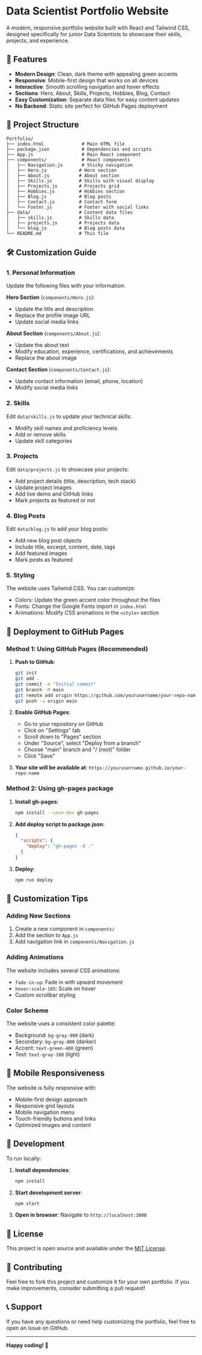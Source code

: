 # Data Scientist Portfolio Website

A modern, responsive portfolio website built with React and Tailwind CSS, designed specifically for junior Data Scientists to showcase their skills, projects, and experience.

## 🚀 Features

- **Modern Design**: Clean, dark theme with appealing green accents
- **Responsive**: Mobile-first design that works on all devices
- **Interactive**: Smooth scrolling navigation and hover effects
- **Sections**: Hero, About, Skills, Projects, Hobbies, Blog, Contact
- **Easy Customization**: Separate data files for easy content updates
- **No Backend**: Static site perfect for GitHub Pages deployment

## 📁 Project Structure

```
Portfolio/
├── index.html              # Main HTML file
├── package.json            # Dependencies and scripts
├── App.js                  # Main React component
├── components/             # React components
│   ├── Navigation.js       # Sticky navigation
│   ├── Hero.js            # Hero section
│   ├── About.js           # About section
│   ├── Skills.js          # Skills with visual display
│   ├── Projects.js        # Projects grid
│   ├── Hobbies.js         # Hobbies section
│   ├── Blog.js            # Blog posts
│   ├── Contact.js         # Contact form
│   └── Footer.js          # Footer with social links
├── data/                  # Content data files
│   ├── skills.js          # Skills data
│   ├── projects.js        # Projects data
│   └── blog.js            # Blog posts data
└── README.md              # This file
```

## 🛠️ Customization Guide

### 1. Personal Information

Update the following files with your information:

**Hero Section** (`components/Hero.js`):
- Update the title and description
- Replace the profile image URL
- Update social media links

**About Section** (`components/About.js`):
- Update the about text
- Modify education, experience, certifications, and achievements
- Replace the about image

**Contact Section** (`components/Contact.js`):
- Update contact information (email, phone, location)
- Modify social media links

### 2. Skills

Edit `data/skills.js` to update your technical skills:
- Modify skill names and proficiency levels
- Add or remove skills
- Update skill categories

### 3. Projects

Edit `data/projects.js` to showcase your projects:
- Add project details (title, description, tech stack)
- Update project images
- Add live demo and GitHub links
- Mark projects as featured or not

### 4. Blog Posts

Edit `data/blog.js` to add your blog posts:
- Add new blog post objects
- Include title, excerpt, content, date, tags
- Add featured images
- Mark posts as featured

### 5. Styling

The website uses Tailwind CSS. You can customize:
- Colors: Update the green accent color throughout the files
- Fonts: Change the Google Fonts import in `index.html`
- Animations: Modify CSS animations in the `<style>` section

## 🚀 Deployment to GitHub Pages

### Method 1: Using GitHub Pages (Recommended)

1. **Push to GitHub**:
   ```bash
   git init
   git add .
   git commit -m "Initial commit"
   git branch -M main
   git remote add origin https://github.com/yourusername/your-repo-name.git
   git push -u origin main
   ```

2. **Enable GitHub Pages**:
   - Go to your repository on GitHub
   - Click on "Settings" tab
   - Scroll down to "Pages" section
   - Under "Source", select "Deploy from a branch"
   - Choose "main" branch and "/ (root)" folder
   - Click "Save"

3. **Your site will be available at**:
   `https://yourusername.github.io/your-repo-name`

### Method 2: Using gh-pages package

1. **Install gh-pages**:
   ```bash
   npm install --save-dev gh-pages
   ```

2. **Add deploy script to package.json**:
   ```json
   {
     "scripts": {
       "deploy": "gh-pages -d ."
     }
   }
   ```

3. **Deploy**:
   ```bash
   npm run deploy
   ```

## 🎨 Customization Tips

### Adding New Sections

1. Create a new component in `components/`
2. Add the section to `App.js`
3. Add navigation link in `components/Navigation.js`

### Adding Animations

The website includes several CSS animations:
- `fade-in-up`: Fade in with upward movement
- `hover:scale-105`: Scale on hover
- Custom scrollbar styling

### Color Scheme

The website uses a consistent color palette:
- Background: `bg-gray-900` (dark)
- Secondary: `bg-gray-800` (darker)
- Accent: `text-green-400` (green)
- Text: `text-gray-100` (light)

## 📱 Mobile Responsiveness

The website is fully responsive with:
- Mobile-first design approach
- Responsive grid layouts
- Mobile navigation menu
- Touch-friendly buttons and links
- Optimized images and content

## 🔧 Development

To run locally:

1. **Install dependencies**:
   ```bash
   npm install
   ```

2. **Start development server**:
   ```bash
   npm start
   ```

3. **Open in browser**:
   Navigate to `http://localhost:3000`

## 📄 License

This project is open source and available under the [MIT License](LICENSE).

## 🤝 Contributing

Feel free to fork this project and customize it for your own portfolio. If you make improvements, consider submitting a pull request!

## 📞 Support

If you have any questions or need help customizing the portfolio, feel free to open an issue on GitHub.

---

**Happy coding! 🚀**
